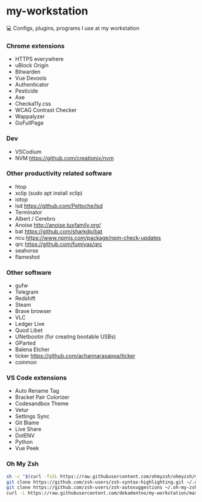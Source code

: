# my-workstation
:computer: Configs, plugins, programs I use at my workstation

### Chrome extensions
* HTTPS everywhere
* uBlock Origin
* Bitwarden
* Vue Devools
* Authenticator
* Pesticide
* Axe
* Checka11y.css
* WCAG Contrast Checker
* Wappalyzer
* GoFullPage

### Dev
* VSCodium
* NVM https://github.com/creationix/nvm

### Other productivity related software
* htop
* xclip (sudo apt install xclip)
* iotop
* lsd https://github.com/Peltoche/lsd
* Terminator 
* Albert / Cerebro
* Anoise http://anoise.tuxfamily.org/
* bat https://github.com/sharkdp/bat 
* ncu https://www.npmjs.com/package/npm-check-updates
* qrc https://github.com/fumiyas/qrc
* seahorse
* flameshot

### Other software
* gufw
* Telegram 
* Redshift
* Steam
* Brave browser 
* VLC
* Ledger Live
* Quod Libet
* UNetbootin (for creating bootable USBs)
* GParted
* Balena Etcher
* ticker https://github.com/achannarasappa/ticker
* coinmon


### VS Code extensions
* Auto Rename Tag
* Bracket Pair Colorizer
* Codesandbox Theme
* Vetur
* Settings Sync
* Git Blame
* Live Share
* DotENV
* Python
* Vue Peek

### Oh My Zsh

```bash
sh -c "$(curl -fsSL https://raw.githubusercontent.com/ohmyzsh/ohmyzsh/master/tools/install.sh)"
git clone https://github.com/zsh-users/zsh-syntax-highlighting.git ~/.oh-my-zsh/plugins/zsh-syntax-highlighting
git clone https://github.com/zsh-users/zsh-autosuggestions ~/.oh-my-zsh/plugins/zsh-autosuggestions
curl -L https://raw.githubusercontent.com/dekadentno/my-workstation/master/.zshrc -o .zshrc
```
